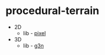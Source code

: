 # procedural-terrain

* 2D
    * lib - [pixel](https://github.com/faiface/pixel)
* 3D
    * lib - [g3n](https://github.com/g3n/engine)